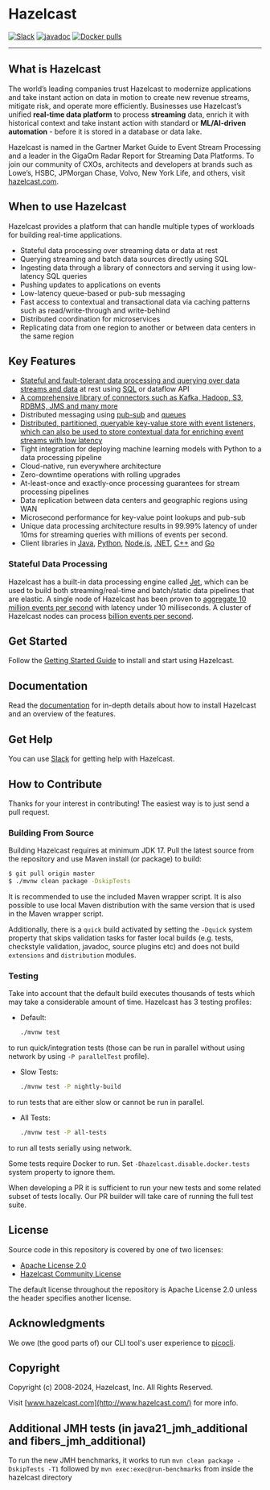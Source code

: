 # Hazelcast

[![Slack](https://img.shields.io/badge/slack-chat-green.svg)](https://slack.hazelcast.com/) 
[![javadoc](https://javadoc.io/badge2/com.hazelcast/hazelcast/latest/javadoc.svg)](https://javadoc.io/doc/com.hazelcast/hazelcast/latest)
[![Docker pulls](https://img.shields.io/docker/pulls/hazelcast/hazelcast)](https://hub.docker.com/r/hazelcast/hazelcast)

----

## What is Hazelcast

The world’s leading companies trust Hazelcast to modernize applications and take instant action on data in motion to create new revenue streams, mitigate risk, and operate more efficiently. Businesses use Hazelcast’s unified **real-time data platform** to process **streaming** data, enrich it with historical context and take instant action with standard or **ML/AI-driven automation** - before it is stored in a database or data lake. 

Hazelcast is named in the Gartner Market Guide to Event Stream Processing and a leader in the GigaOm Radar Report for Streaming Data Platforms. To join our community of CXOs, architects and developers at brands such as Lowe’s, HSBC, JPMorgan Chase, Volvo, New York Life, and others, visit [hazelcast.com](https://hazelcast.com).

## When to use Hazelcast

Hazelcast provides a platform that can handle multiple types of workloads for
building real-time applications.

* Stateful data processing over streaming data or data at rest
* Querying streaming and batch data sources directly using SQL
* Ingesting data through a library of connectors and serving it using
  low-latency SQL queries
* Pushing updates to applications on events
* Low-latency queue-based or pub-sub messaging  
* Fast access to contextual and transactional data via caching patterns such as
  read/write-through and write-behind
* Distributed coordination for microservices
* Replicating data from one region to another or between data centers in the
  same region

## Key Features

* [Stateful and fault-tolerant data processing and querying over data streams
  and data](#stateful-data-Processing) at rest using [SQL](https://docs.hazelcast.com/hazelcast/latest/sql/sql-overview) or dataflow API
* [A comprehensive library of connectors such as Kafka, Hadoop, S3, RDBMS, JMS
  and many more](https://docs.hazelcast.com/hazelcast/latest/integrate/connectors)
* Distributed messaging using [pub-sub](https://docs.hazelcast.com/hazelcast/latest/data-structures/topic.html) and [queues](https://docs.hazelcast.com/hazelcast/latest/data-structures/queue.html)
* [Distributed, partitioned, queryable key-value store with event listeners,
  which can also be used to store contextual data for enriching event streams
  with low latency](https://docs.hazelcast.com/hazelcast/latest/data-structures/map)
* Tight integration for deploying machine learning models with Python to a data
  processing pipeline
* Cloud-native, run everywhere architecture
* Zero-downtime operations with rolling upgrades
* At-least-once and exactly-once processing guarantees for stream processing
  pipelines
* Data replication between data centers and geographic regions using WAN 
* Microsecond performance for key-value point lookups and pub-sub
* Unique data processing architecture results in 99.99% latency of under 10ms
  for streaming queries with millions of events per second.
* Client libraries in [Java](https://github.com/hazelcast/hazelcast),
 [Python](https://github.com/hazelcast/hazelcast-python-client), [Node.js](https://github.com/hazelcast/hazelcast-nodejs-client), [.NET](https://github.com/hazelcast/hazelcast-csharp-client), [C++](https://github.com/hazelcast/hazelcast-cpp-client) and [Go](https://github.com/hazelcast/hazelcast-go-client)

### Stateful Data Processing

Hazelcast has a built-in data processing engine called
[Jet](https://docs.hazelcast.com/hazelcast/latest/pipelines/overview#what-is-the-jet-engine), which can be used to build both streaming/real-time
and batch/static data pipelines that are elastic. A single node of Hazelcast has been proven to [aggregate 10 million
events per second](https://foojay.io/today/sub-10-ms-latency-in-java-concurrent-gc-with-green-threads/) with
latency under 10 milliseconds. A cluster of Hazelcast nodes can process [billion
events per
second](https://hazelcast.com/blog/billion-events-per-second-with-millisecond-latency-streaming-analytics-at-giga-scale/).

## Get Started

Follow the [Getting Started
Guide](https://docs.hazelcast.com/hazelcast/latest/getting-started/install-hazelcast)
to install and start using Hazelcast.

## Documentation

Read the [documentation](https://docs.hazelcast.com/) for
in-depth details about how to install Hazelcast and an overview of the features.

## Get Help

You can use [Slack](https://slack.hazelcast.com/) for getting help with Hazelcast.

## How to Contribute

Thanks for your interest in contributing! The easiest way is to just send a pull
request.

### Building From Source

Building Hazelcast requires at minimum JDK 17. Pull the latest source from the
repository and use Maven install (or package) to build:

```bash
$ git pull origin master
$ ./mvnw clean package -DskipTests
```

It is recommended to use the included Maven wrapper script.
It is also possible to use local Maven distribution with the same 
version that is used in the Maven wrapper script.

Additionally, there is a `quick` build activated by setting the `-Dquick` system
property that skips validation tasks for faster local builds (e.g. tests, checkstyle
validation, javadoc, source plugins etc) and does not build `extensions` and `distribution` 
modules.

### Testing

Take into account that the default build executes thousands of tests which may
take a considerable amount of time. Hazelcast has 3 testing profiles:

* Default: 
  ```bash
  ./mvnw test
  ```
to run quick/integration tests (those can be run
  in parallel without using network by using `-P parallelTest` profile).
* Slow Tests: 
  ```bash
  ./mvnw test -P nightly-build
  ```
to run tests that are either slow
  or cannot be run in parallel.
* All Tests:
  ```bash
  ./mvnw test -P all-tests
  ```
to run all tests serially using
  network.

Some tests require Docker to run. Set `-Dhazelcast.disable.docker.tests` system property to ignore them.

When developing a PR it is sufficient to run your new tests and some 
related subset of tests locally. Our PR builder will take care of running
the full test suite.

## License

Source code in this repository is covered by one of two licenses:

 * [Apache License 2.0](https://docs.hazelcast.com/hazelcast/latest/index.html#licenses-and-support)
 * [Hazelcast Community
    License](http://hazelcast.com/hazelcast-community-license)

The default license throughout the repository is Apache License 2.0 unless the
header specifies another license.

## Acknowledgments
We owe (the good parts of) our CLI tool's user experience to
[picocli](https://picocli.info/).

## Copyright

Copyright (c) 2008-2024, Hazelcast, Inc. All Rights Reserved.

Visit [www.hazelcast.com](http://www.hazelcast.com/) for more info.

## Additional JMH tests (in java21_jmh_additional and fibers_jmh_additional)
To run the new JMH benchmarks, it works to run `mvn clean package -DskipTests -T1`  followed by `mvn exec:exec@run-benchmarks` from inside the hazelcast directory
